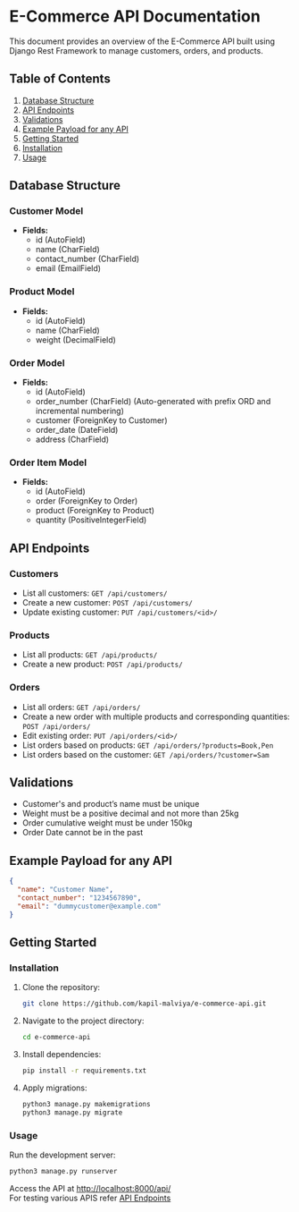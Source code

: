# E-Commerce API Documentation

This document provides an overview of the E-Commerce API built using Django Rest Framework to manage customers, orders, and products.

## Table of Contents
1. [Database Structure](#database-structure)
2. [API Endpoints](#api-endpoints)
3. [Validations](#validations)
4. [Example Payload for any API](#example-payload-for-any-api)
5. [Getting Started](#getting-started)
6. [Installation](#installation)
7. [Usage](#usage)


## Database Structure

### Customer Model
- **Fields:**
  - id (AutoField)
  - name (CharField)
  - contact_number (CharField)
  - email (EmailField)

### Product Model
- **Fields:**
  - id (AutoField)
  - name (CharField)
  - weight (DecimalField)

### Order Model
- **Fields:**
  - id (AutoField)
  - order_number (CharField) (Auto-generated with prefix ORD and incremental numbering)
  - customer (ForeignKey to Customer)
  - order_date (DateField)
  - address (CharField)

### Order Item Model
- **Fields:**
  - id (AutoField)
  - order (ForeignKey to Order)
  - product (ForeignKey to Product)
  - quantity (PositiveIntegerField)


## API Endpoints

### Customers
- List all customers: `GET /api/customers/`
- Create a new customer: `POST /api/customers/`
- Update existing customer: `PUT /api/customers/<id>/`

### Products
- List all products: `GET /api/products/`
- Create a new product: `POST /api/products/`

### Orders
- List all orders: `GET /api/orders/`
- Create a new order with multiple products and corresponding quantities: `POST /api/orders/`
- Edit existing order: `PUT /api/orders/<id>/`
- List orders based on products: `GET /api/orders/?products=Book,Pen`
- List orders based on the customer: `GET /api/orders/?customer=Sam`


## Validations

- Customer's and product’s name must be unique
- Weight must be a positive decimal and not more than 25kg
- Order cumulative weight must be under 150kg
- Order Date cannot be in the past

## Example Payload for any API

```json
{
  "name": "Customer Name",
  "contact_number": "1234567890",
  "email": "dummycustomer@example.com"
}

```

## Getting Started

### Installation

1. Clone the repository:
   ```bash
   git clone https://github.com/kapil-malviya/e-commerce-api.git
   ```

2. Navigate to the project directory:
   ```bash
   cd e-commerce-api
   ```

3. Install dependencies:
   ```bash
   pip install -r requirements.txt
   ```

4. Apply migrations:
   ```bash
   python3 manage.py makemigrations
   python3 manage.py migrate
   ```

### Usage

Run the development server:
```bash
python3 manage.py runserver
```

Access the API at [http://localhost:8000/api/](http://localhost:8000/api/)          
For testing various APIS refer [API Endpoints](#api-endpoints)
